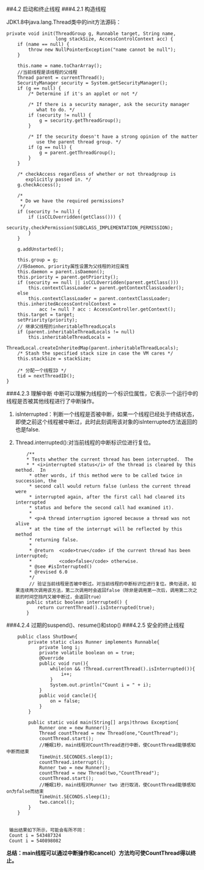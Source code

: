 ##4.2 启动和终止线程
###4.2.1 构造线程

JDK1.8中java.lang.Thread类中的init方法源码：

	private void init(ThreadGroup g, Runnable target, String name,
                      long stackSize, AccessControlContext acc) {
        if (name == null) {
            throw new NullPointerException("name cannot be null");
        }

        this.name = name.toCharArray();
		//当前线程是该线程的父线程
        Thread parent = currentThread();
        SecurityManager security = System.getSecurityManager();
        if (g == null) {
            /* Determine if it's an applet or not */

            /* If there is a security manager, ask the security manager
               what to do. */
            if (security != null) {
                g = security.getThreadGroup();
            }

            /* If the security doesn't have a strong opinion of the matter
               use the parent thread group. */
            if (g == null) {
                g = parent.getThreadGroup();
            }
        }

        /* checkAccess regardless of whether or not threadgroup is
           explicitly passed in. */
        g.checkAccess();

        /*
         * Do we have the required permissions?
         */
        if (security != null) {
            if (isCCLOverridden(getClass())) {
                security.checkPermission(SUBCLASS_IMPLEMENTATION_PERMISSION);
            }
        }

        g.addUnstarted();

        this.group = g;
        //将daemon、priority属性设置为父线程的对应属性
        this.daemon = parent.isDaemon();
        this.priority = parent.getPriority();
        if (security == null || isCCLOverridden(parent.getClass()))
            this.contextClassLoader = parent.getContextClassLoader();
        else
            this.contextClassLoader = parent.contextClassLoader;
        this.inheritedAccessControlContext =
                acc != null ? acc : AccessController.getContext();
        this.target = target;
        setPriority(priority);
        // 继承父线程的inheritableThreadLocals
        if (parent.inheritableThreadLocals != null)
            this.inheritableThreadLocals =
                ThreadLocal.createInheritedMap(parent.inheritableThreadLocals);
        /* Stash the specified stack size in case the VM cares */
        this.stackSize = stackSize;

        /* 分配一个线程ID */
        tid = nextThreadID();
    }

###4.2.3 理解中断
中断可以理解为线程的一个标识位属性，它表示一个运行中的线程是否被其他线程进行了中断操作。

 1. isInterrupted：判断一个线程是否被中断，如果一个线程已经处于终结状态，即使之前这个线程被中断过，此时此刻调用该对象的isInterrupted方法返回的也是false.
 2. Thread.interrupted():对当前线程的中断标识位进行复位。

			/**
			* Tests whether the current thread has been interrupted.  The
			* * <i>interrupted status</i> of the thread is cleared by this method.  In
		     * other words, if this method were to be called twice in succession, the
		     * second call would return false (unless the current thread were
		     * interrupted again, after the first call had cleared its interrupted
		     * status and before the second call had examined it).
		     *
		     * <p>A thread interruption ignored because a thread was not alive
		     * at the time of the interrupt will be reflected by this method
		     * returning false.
		     *
		     * @return  <code>true</code> if the current thread has been interrupted;
		     *          <code>false</code> otherwise.
		     * @see #isInterrupted()
		     * @revised 6.0
		     */
		     // 验证当前线程是否被中断过。对当前线程的中断标识位进行复位。换句话说，如果连续两次调用该方法，第二次调用时会返回false（除非是调用第一次后，调用第二次之前的时间空挡内又被中断过，会返回true）
		    public static boolean interrupted() {
		        return currentThread().isInterrupted(true);
		    }


###4.2.4 过期的suspend()、resume()和stop()
###4.2.5 安全的终止线程

		public class ShutDown{
			private static class Runner implements Runnable{
				private long i;
				private volatile boolean on = true;
				@Override
				public void run(){
					while(on && !Thread.currentThread().isInterrupted()){
						i++;
					}
					System.out.println("Count i = " + i);
				}
				public void cancle(){
					on = false;
				}
			}

			public static void main(String[] args)throws Exception{
				Runner one = new Runner();
				Thread countThread = new Thread(one,"CountThread");
				countThread.start();
				//睡眠1秒，main线程对CountThread进行中断，使CountThread能够感知中断而结束
				TimeUnit.SECONDES.sleep(1);
				countThread.interrupt();
				Runner two = new Runner();
				countThread = new Thread(two,"CountThread");
				countThread.start();
				//睡眠1秒，main线程对Runner two 进行取消，使CountThread能够感知on为false而结束
				TimeUnit.SECONDS.sleep(1);
				two.cancel();
			}
		}


     输出结果如下所示，可能会有所不同：
     Count i = 543487324
     Count i = 540898082

**总结：main线程可以通过中断操作和cancel(）方法均可使CountThread得以终止。**

     
